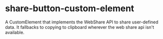# share-button-custom-element
A CustomElement that implements the WebShare API to share user-defined data. It fallbacks to copying to clipboard wherever the web share api isn't available.
